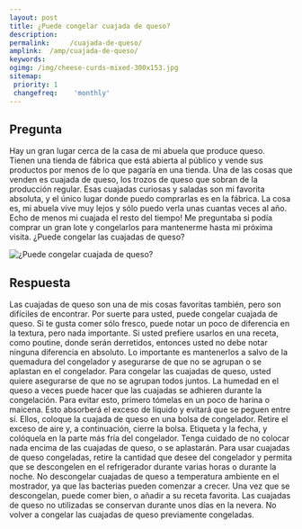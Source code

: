 ```yaml
---
layout: post
title: ¿Puede congelar cuajada de queso?  
description: 
permalink:     /cuajada-de-queso/
amplink:  /amp/cuajada-de-queso/
keywords: 
ogimg: /img/cheese-curds-mixed-300x153.jpg
sitemap:
 priority: 1
 changefreq:    'monthly'
---
```




## Pregunta

Hay un gran lugar cerca de la casa de mi abuela que produce queso. Tienen una tienda de fábrica que está abierta al público y vende sus productos por menos de lo que pagaría en una tienda. Una de las cosas que venden es cuajada de queso, los trozos de queso que sobran de la producción regular. Esas cuajadas curiosas y saladas son mi favorita absoluta, y el único lugar donde puedo comprarlas es en la fábrica. La cosa es, mi abuela vive muy lejos y sólo puedo verla unas cuantas veces al año. Echo de menos mi cuajada el resto del tiempo! Me preguntaba si podía comprar un gran lote y congelarlos para mantenerme hasta mi próxima visita. ¿Puede congelar las cuajadas de queso?


![¿Puede congelar cuajada de queso?](https://sepuedecongelar.com/img/cheese-curds-mixed-300x153.jpg "¿Puede congelar cuajada de queso?" )


## Respuesta

Las cuajadas de queso son una de mis cosas favoritas también, pero son difíciles de encontrar. Por suerte para usted, puede congelar cuajada de queso. Si te gusta comer sólo fresco, puede notar un poco de diferencia en la textura, pero nada importante. Si usted prefiere usarlos en una receta, como poutine, donde serán derretidos, entonces usted no debe notar ninguna diferencia en absoluto. Lo importante es mantenerlos a salvo de la quemadura del congelador y asegurarse de que no se agrupan o se aplastan en el congelador.
Para congelar las cuajadas de queso, usted quiere asegurarse de que no se agrupan todos juntos. La humedad en el queso a veces puede hacer que las cuajadas se adhieren durante la congelación. Para evitar esto, primero tómelas en un poco de harina o maicena. Esto absorberá el exceso de líquido y evitará que se peguen entre sí. Ellos, coloque la cuajada de queso en una bolsa de congelador. Retire el exceso de aire y, a continuación, cierre la bolsa. Etiqueta y la fecha, y colóquela en la parte más fría del congelador. Tenga cuidado de no colocar nada encima de las cuajadas de queso, o se aplastarán.
Para usar cuajadas de queso congeladas, retire la cantidad que desee del congelador y permita que se descongelen en el refrigerador durante varias horas o durante la noche. No descongelar cuajadas de queso a temperatura ambiente en el mostrador, ya que las bacterias pueden comenzar a crecer. Una vez que se descongelan, puede comer bien, o añadir a su receta favorita. Las cuajadas de queso no utilizadas se conservan durante unos días en la nevera. No volver a congelar las cuajadas de queso previamente congeladas.
